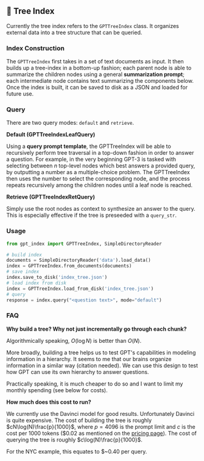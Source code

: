 ## 🌲 Tree Index

Currently the tree index refers to the `GPTTreeIndex` class. It organizes external data into a tree structure that can be queried.

### Index Construction

The `GPTTreeIndex` first takes in a set of text documents as input. It then builds up a tree-index in a bottom-up fashion; each parent node is able to summarize the children nodes using a general **summarization prompt**; each intermediate node contains text summarizing the components below. Once the index is built, it can be saved to disk as a JSON and loaded for future use.

### Query

There are two query modes: `default` and `retrieve`.

**Default (GPTTreeIndexLeafQuery)**

Using a **query prompt template**, the GPTTreeIndex will be able to recursively perform tree traversal in a top-down fashion in order to answer a question. For example, in the very beginning GPT-3 is tasked with selecting between _n_ top-level nodes which best answers a provided query, by outputting a number as a multiple-choice problem. The GPTTreeIndex then uses the number to select the corresponding node, and the process repeats recursively among the children nodes until a leaf node is reached.

**Retrieve (GPTTreeIndexRetQuery)**

Simply use the root nodes as context to synthesize an answer to the query. This is especially effective if the tree is preseeded with a `query_str`.

### Usage

```python
from gpt_index import GPTTreeIndex, SimpleDirectoryReader

# build index
documents = SimpleDirectoryReader('data').load_data()
index = GPTTreeIndex.from_documents(documents)
# save index
index.save_to_disk('index_tree.json')
# load index from disk
index = GPTTreeIndex.load_from_disk('index_tree.json')
# query
response = index.query("<question text>", mode="default")
```

### FAQ

**Why build a tree? Why not just incrementally go through each chunk?**

Algorithmically speaking, $O(\log N)$ is better than $O(N)$.

More broadly, building a tree helps us to test GPT's capabilities in modeling information in a hierarchy. It seems to me that our brains organize information in a similar way (citation needed). We can use this design to test how GPT can use its own hierarchy to answer questions.

Practically speaking, it is much cheaper to do so and I want to limit my monthly spending (see below for costs).

**How much does this cost to run?**

We currently use the Davinci model for good results. Unfortunately Davinci is quite expensive. The cost of building the tree is roughly
$cN\log(N)\frac{p}{1000}$, where $p=4096$ is the prompt limit and $c$ is the cost per 1000 tokens ($0.02 as mentioned on the [pricing page](https://openai.com/api/pricing/)). The cost of querying the tree is roughly 
$c\log(N)\frac{p}{1000}$.

For the NYC example, this equates to \$~0.40 per query.
